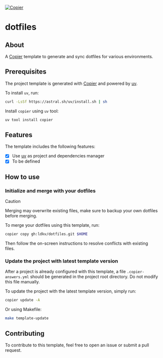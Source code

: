 [![Copier](https://img.shields.io/endpoint?url=https://raw.githubusercontent.com/copier-org/copier/master/img/badge/badge-grayscale-inverted-border-orange.json)](https://github.com/copier-org/copier)

# dotfiles

## About

A [Copier](https://copier.readthedocs.io/en/stable/) template to generate and sync dotfiles for various environments.

## Prerequisites

The project template is generated with [Copier](https://copier.readthedocs.io/en/stable/) and powered by [uv](https://docs.astral.sh/uv/).

To install `uv`, run:

```bash
curl -LsSf https://astral.sh/uv/install.sh | sh
```

Install `copier` using `uv` tool:

```bash
uv tool install copier
```

## Features

The template includes the following features:

- [x] Use [uv](https://docs.astral.sh/uv/) as project and dependencies manager
- [x] To be defined

## How to use

### Initialize and merge with your dotfiles

> [!CAUTION]
> Merging may overwrite existing files, make sure to backup your own dotfiles before merging.

To merge your dotfiles using this template, run:

```bash
copier copy gh:ldkv/dotfiles.git $HOME
```

Then follow the on-screen instructions to resolve conflicts with existing files.

### Update the project with latest template version

After a project is already configured with this template, a file `.copier-answers.yml` should be generated in the project root directory. Do not modify this file manually.

To update the project with the latest template version, simply run:

```bash
copier update -A
```

Or using Makefile:

```bash
make template-update
```

## Contributing

To contribute to this template, feel free to open an issue or submit a pull request.
